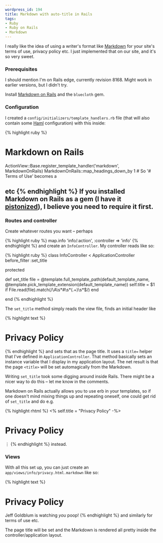 ```yaml
--- 
wordpress_id: 194
title: Markdown with auto-title in Rails
tags: 
- Ruby
- Ruby on Rails
- Markdown
---
```

I really like the idea of using a writer's format like <a href="http://daringfireball.net/projects/markdown/">Markdown</a> for your site's terms of use, privacy policy etc. I just implemented that on our site, and it's so very sweet.

<!--more-->

<h3>Prerequisites</h3>

I should mention I'm on Rails edge, currently revision 8168. Might work in earlier versions, but I didn't try.

Install <a href="http://blog.rubygreenblue.com/project/markdown_on_rails">Markdown on Rails</a> and the <code>bluecloth</code> gem.

<h3>Configuration</h3>

I created a <code>config/initializers/template_handlers.rb</code> file (that will also contain some <a href="http://haml.hamptoncatlin.com/">Haml</a> configuration) with this inside:

{% highlight ruby %}
# Markdown on Rails

ActionView::Base.register_template_handler('markdown', MarkdownOnRails)
MarkdownOnRails::map_headings_down_by 1  # So '# Terms of Use' becomes a <h2> etc
{% endhighlight %}
If you installed Markdown on Rails as a gem (I have it <a href="http://piston.rubyforge.org/">pistonized</a>), I believe you need to require it first.

<h3>Routes and controller</h3>

Create whatever routes you want – perhaps

{% highlight ruby %}
map.info 'info/:action', :controller => 'info'
{% endhighlight %}
and create an <code>InfoController</code>. My controller reads like so:

{% highlight ruby %}
class InfoController < ApplicationController
  before_filter :set_title

protected

  def set_title
    file = @template.full_template_path(default_template_name, @template.pick_template_extension(default_template_name))
    self.title = $1 if File.read(file).match(/\A\s*#\s*(.+)\s*$/)
  end
    
end
{% endhighlight %}

The <code>set_title</code> method simply reads the view file, finds an initial header like

{% highlight text %}
# Privacy Policy
{% endhighlight %}
and sets that as the page title. It uses a <code>title=</code> helper that I've defined in <code>ApplicationController</code>. That method basically sets an instance variable that I display in my application layout. The net result is that the page <code>&lt;title&gt;</code> will be set automagically from the Markdown.

Writing <code>set_title</code> took some digging around inside Rails. There might be a nicer way to do this – let me know in the comments.

Markdown on Rails actually allows you to use erb in your templates, so if one doesn't mind mixing things up and repeating oneself, one could get rid of <code>set_title</code> and do e.g.

{% highlight rhtml %}
<% self.title = "Privacy Policy" -%>
# Privacy Policy
⋮
{% endhighlight %}
instead.

<h3>Views</h3>

With all this set up, you can just create an <code>app/views/info/privacy.html.markdown</code> like so:

{% highlight text %}
# Privacy Policy

Jeff Goldblum is watching *you* poop!
{% endhighlight %}
and similarly for terms of use etc.

The page title will be set and the Markdown is rendered all pretty inside the controller/application layout.
